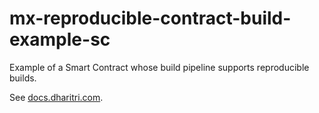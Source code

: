 # mx-reproducible-contract-build-example-sc

Example of a Smart Contract whose build pipeline supports reproducible builds.

See [docs.dharitri.com](https://docs.dharitri.com/developers/reproducible-contract-builds).
